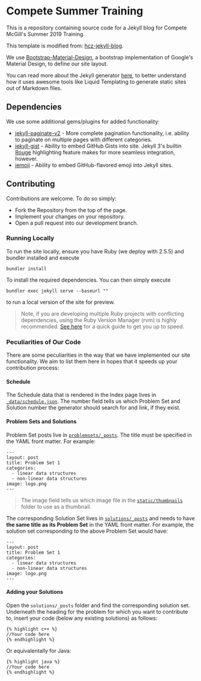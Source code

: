 # Compete Summer Training

This is a repository containing source code for a Jekyll blog for Compete McGill's Summer 2019 Training.

This template is modified from: [hcz-jekyll-blog](https://github.com/codeasashu/hcz-jekyll-blog).

We use [Bootstrap-Material-Design](https://fezvrasta.github.io/bootstrap-material-design/), a bootstrap implementation of Google's Material Design, to define our site layout.

You can read more about the Jekyll generator [here](https://jekyllrb.com), to better understand how it uses awesome tools like Liquid Templating to generate static sites out of Markdown files. 

## Dependencies

We use some additional gems/plugins for added functionality:
- [jekyll-paginate-v2](https://github.com/sverrirs/jekyll-paginate-v2) - More complete pagination functionality, i.e. ability to paginate on multiple pages with different categories.
- [jekyll-gist](https://github.com/jekyll/jekyll-gist) - Ability to embed GitHub Gists into site. Jekyll 3's builtin [Rouge](https://jekyllrb.com/docs/liquid/tags/#code-snippet-highlighting) highlighting feature makes for more seamless integration, however.
- [jemoji](https://github.com/jekyll/jemoji) - Ability to embed GitHub-flavored emoji into Jekyll sites. 

## Contributing

Contributions are welcome. To do so simply:
- Fork the Repository from the top of the page.
- Implement your changes on your repository.
- Open a pull request into our development branch.

### Running Locally

To run the site locally, ensure you have Ruby (we deploy with 2.5.5) and bundler installed and execute

```
bundler install
```

To install the required dependencies. You can then simply execute 

```
bundler exec jekyll serve --baseurl ""
```

to run a local version of the site for preview.

> Note, if you are developing multiple Ruby projects with conflicting dependencies, using the Ruby Version Manager (rvm) is highly recommended. [See here](https://www.digitalocean.com/community/tutorials/how-to-use-rvm-to-manage-ruby-installations-and-environments-on-a-vps) for a quick guide to get you up to speed. 

### Peculiarities of Our Code

There are some peculiarities in the way that we have implemented our site functionality. We aim to list them here in hopes that it speeds up your contribution process:

#### Schedule

The Schedule data that is rendered in the Index page lives in [`_data/schedule.json`](_data/schedule.json). The number field tells us which Problem Set and Solution number the generator should search for and link, if they exist. 

#### Problem Sets and Solutions

Problem Set posts live in [`problemsets/_posts`](problemsets/_posts). The title must be specified in the YAML front matter. For example:
```
---
layout: post
title: Problem Set 1
categories: 
  - linear data structures
  - non-linear data structures
image: logo.png
---
```
> The image field tells us which image file in the [`static/thumbnails`](static/thumbnails) folder to use as a thumbnail.

The corresponding Solution Set lives in [`solutions/_posts`](solutions/_posts) and needs to have **the same title as its Problem Set** in the YAML front matter. For example, the solution set corresponding to the above Problem Set would have:
```
---
layout: post
title: Problem Set 1
categories: 
  - linear data structures
  - non-linear data structures
image: logo.png
---
```

#### Adding your Solutions

Open the `solutions/_posts` folder and find the corresponding solution set. Underneath the heading for the problem for which you want to contribute to, insert your code (below any existing solutions) as follows:
```
{% highlight c++ %}
//Your code here
{% endhighlight %}
```

Or equivalentally for Java:
```
{% highlight java %}
//Your code here
{% endhighlight %}
```
